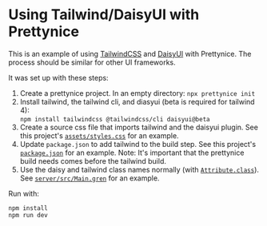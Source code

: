 # Using Tailwind/DaisyUI with Prettynice

This is an example of using [TailwindCSS](https://tailwindcss.com/) and [DaisyUI](https://daisyui.com/) with Prettynice.
The process should be similar for other UI frameworks.

It was set up with these steps:

1. Create a prettynice project. In an empty directory: `npx prettynice init`
2. Install tailwind, the tailwind cli, and diasyui (beta is required for tailwind 4):  
   `npm install tailwindcss @tailwindcss/cli daisyui@beta`
4. Create a source css file that imports tailwind and the daisyui plugin. See this project's [`assets/styles.css`](assets/styles.css) for an example.
5. Update `package.json` to add tailwind to the build step. See this project's [`package.json`](package.json) for an example. Note: It's important that the prettynice build needs comes before the tailwind build.
6. Use the daisy and tailwind class names normally (with [`Attribute.class`](https://packages.gren-lang.org/package/icidasset/html-gren/version/latest/module/Transmutable.Html.Attributes#class)). See [`server/src/Main.gren`](server/src/Main.gren) for an example.

Run with:

```
npm install
npm run dev
```
